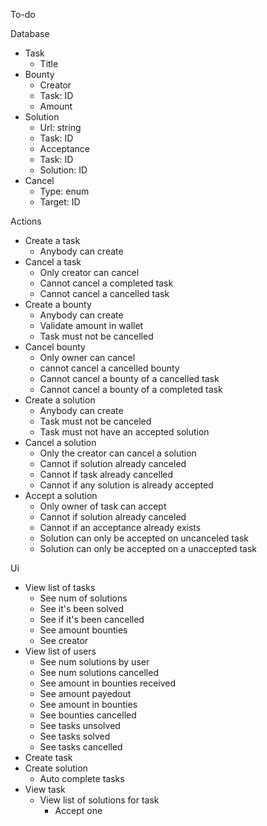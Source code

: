 To-do

Database
- Task
  - Title
- Bounty
  - Creator
  - Task: ID<Task>
  - Amount
- Solution
  - Url: string
  - Task: ID<Task>
  - Acceptance
  - Task: ID<Task>
  - Solution: ID<Solution>
- Cancel
  - Type: enum<string>
  - Target: ID<Any>

Actions
- Create a task
  - Anybody can create
- Cancel a task
  - Only creator can cancel
  - Cannot cancel a completed task
  - Cannot cancel a cancelled task
- Create a bounty
  - Anybody can create
  - Validate amount in wallet
  - Task must not be cancelled
- Cancel bounty
  - Only owner can cancel
  - cannot cancel a cancelled bounty
  - Cannot cancel a bounty of a cancelled task
  - Cannot cancel a bounty of a completed task
- Create a solution
  - Anybody can create
  - Task must not be canceled
  - Task must not have an accepted solution
- Cancel a solution
  - Only the creator can cancel a solution
  - Cannot if solution already canceled
  - Cannot if task already cancelled
  - Cannot if any solution is already accepted
- Accept a solution
  - Only owner of task can accept
  - Cannot if solution already canceled
  - Cannot if an acceptance already exists
  - Solution can only be accepted on uncanceled task
  - Solution can only be accepted on a unaccepted task

Ui
- View list of tasks
  - See num of solutions
  - See it's been solved
  - See if it's been cancelled
  - See amount bounties
  - See creator
- View list of users
  - See num solutions by user
  - See num solutions cancelled
  - See amount in bounties received
  - See amount payedout
  - See amount in bounties
  - See bounties cancelled
  - See tasks unsolved
  - See tasks solved
  - See tasks cancelled
- Create task
- Create solution
  - Auto complete tasks
- View task
  - View list of solutions for task
    - Accept one
